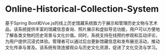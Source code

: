 # Online-Historical-Collection-System
基于Spring Boot和Vue.js的线上历史馆藏系统致力于展示和管理历史文物与艺术品。该系统提供丰富的馆藏信息查询、照片展示和虚拟导览功能，用户可以方便地了解各类文物的历史背景与文化价值。同时，系统支持在线预约参观和互动评论，为用户提供沉浸式体验。管理者可以通过后台更新馆藏信息和发布展览活动，推动文化传承与普及。该系统有效连接观众与历史文化资源，促进了文化交流与学习。
